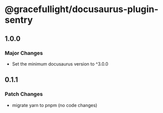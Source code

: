 # @gracefullight/docusaurus-plugin-sentry

## 1.0.0

### Major Changes

- Set the minimum docusaurus version to ^3.0.0

## 0.1.1

### Patch Changes

- migrate yarn to pnpm (no code changes)
